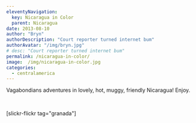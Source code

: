 ```yaml
---
eleventyNavigation:
  key: Nicaragua in Color
  parent: Nicaragua
date: 2013-08-10
author: "Bryn"
authorDescription: "Court reporter turned internet bum"
authorAvatar: "/img/bryn.jpg"
# desc: "Court reporter turned internet bum"
permalink: /nicaragua-in-color/
image:  /img/nicaragua-in-color.jpg
categories:
  - centralamerica
---
```

Vagabondians adventures in lovely, hot, muggy, friendly Nicaragua! Enjoy.

&nbsp;

[slickr-flickr tag="granada"]